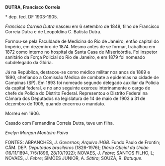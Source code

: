 **DUTRA, Francisco Correia**

\* dep. fed. DF 1903-1905.

*Francisco Correia Dutra* nasceu em 6 setembro de 1848, filho de
Francisco Correia Dutra e de Leopoldina C. Batista Dutra.

Formou-se pela Faculdade de Medicina do Rio de Janeiro, então capital do
Império, em dezembro de 1874. Mesmo antes de se formar, trabalhou em
1872 como interno no hospital da Santa Casa de Misericórdia. Foi
inspetor sanitário da Força Policial do Rio de Janeiro, e em 1879 foi
nomeado subdelegado da Glória.

Já na República, destacou-se como médico militar nos anos de 1889 e
1890, chefiando a Comissão Médica de combate a epidemias na cidade de
Campinas (SP). Em 1893 foi nomeado segundo delegado auxiliar da Polícia
da capital federal, e no ano seguinte exerceu interinamente o cargo de
chefe de Polícia do Distrito Federal. Representou o Distrito Federal na
Câmara dos Deputados na legislatura de 14 de maio de 1903 a 31 de
dezembro de 1905, quando encerrou o mandato.

Morreu em 1906.

Casado com Fernandina Correia Dutra, teve um filha.

*Evelyn Morgan Monteiro Paiva*

FONTES: ABRANCHES, J. *Governos*; *Arquivo IHGB*. Fundo Paulo de
Frontin; CÂM. DEP. *Deputados brasileiros* (1826-1976); *Diário Oficial
da União* (16/11/1894, 7/5/1896, 28/10/1922); NOVAES, J. *Febre*; SANTOS
FILHO, L; NOVAES, J. *Febre*; SIMÕES JUNIOR, A. *Sátira*; SOUZA, R.
*Batuque*.

